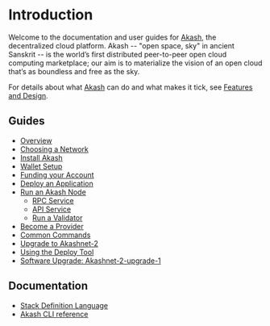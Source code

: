 # Introduction

Welcome to the documentation and user guides for [Akash](https://github.com/ovrclk/akash), the decentralized cloud platform. Akash -- "open space, sky" in ancient Sanskrit -- is the world’s first distributed peer-to-peer open cloud computing marketplace; our aim is to materialize the vision of an open cloud that’s as boundless and free as the sky.

For details about what [Akash](https://github.com/ovrclk/akash) can do and what makes it tick, see [Features and Design](design/).

## Guides

* [Overview](guides/guides.md)
* [Choosing a Network](guides/version.md)
* [Install Akash](guides/install.md)
* [Wallet Setup](guides/wallet.md)
* [Funding your Account](guides/funding.md)
* [Deploy an Application](guides/deploy/README.md)
* [Run an Akash Node](guides/node/README.md)
  * [RPC Service](guides/node/rpc-service.md)
  * [API Service](guides/node/api-service.md)
  * [Run a Validator](guides/node/validator.md)
* [Become a Provider](guides/provider.md)
* [Common Commands](guides/general-commands.md)
* [Upgrade to Akashnet-2](guides/upgrade-mainnet.md)
* [Using the Deploy Tool](guides/deploy-tool.md)
* [Software Upgrade: Akashnet-2-upgrade-1](guides/akashnet-2-software-upgrade.md)

## Documentation

* [Stack Definition Language](documentation/sdl.md)
* [Akash CLI reference](cli/akash.md)
